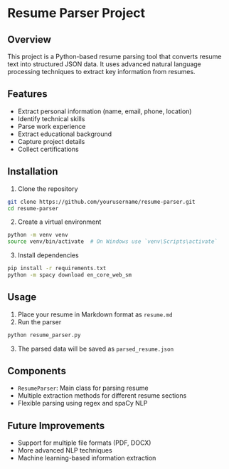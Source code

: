 # Resume Parser Project

## Overview
This project is a Python-based resume parsing tool that converts resume text into structured JSON data. It uses advanced natural language processing techniques to extract key information from resumes.

## Features
- Extract personal information (name, email, phone, location)
- Identify technical skills
- Parse work experience
- Extract educational background
- Capture project details
- Collect certifications

## Installation

1. Clone the repository
```bash
git clone https://github.com/yourusername/resume-parser.git
cd resume-parser
```

2. Create a virtual environment
```bash
python -m venv venv
source venv/bin/activate  # On Windows use `venv\Scripts\activate`
```

3. Install dependencies
```bash
pip install -r requirements.txt
python -m spacy download en_core_web_sm
```

## Usage
1. Place your resume in Markdown format as `resume.md`
2. Run the parser
```bash
python resume_parser.py
```
3. The parsed data will be saved as `parsed_resume.json`

## Components
- `ResumeParser`: Main class for parsing resume
- Multiple extraction methods for different resume sections
- Flexible parsing using regex and spaCy NLP

## Future Improvements
- Support for multiple file formats (PDF, DOCX)
- More advanced NLP techniques
- Machine learning-based information extraction